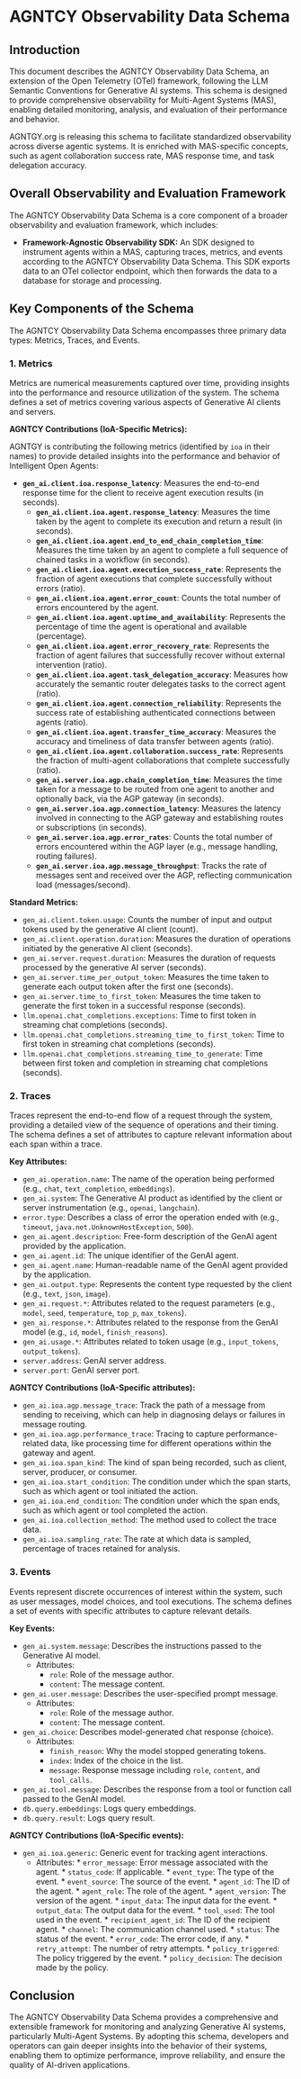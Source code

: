 # AGNTCY Observability Data Schema

## Introduction

This document describes the AGNTCY Observability Data Schema, an extension of the Open Telemetry (OTel) framework, following the LLM Semantic Conventions for Generative AI systems.  This schema is designed to provide comprehensive observability for Multi-Agent Systems (MAS), enabling detailed monitoring, analysis, and evaluation of their performance and behavior.

AGNTGY.org is releasing this schema to facilitate standardized observability across diverse agentic systems. It is enriched with MAS-specific concepts, such as agent collaboration success rate, MAS response time, and task delegation accuracy.

## Overall Observability and Evaluation Framework

The AGNTCY Observability Data Schema is a core component of a broader observability and evaluation framework, which includes:

*   **Framework-Agnostic Observability SDK:** An SDK designed to instrument agents within a MAS, capturing traces, metrics, and events according to the AGNTCY Observability Data Schema. This SDK exports data to an OTel collector endpoint, which then forwards the data to a database for storage and processing.

## Key Components of the Schema

The AGNTCY Observability Data Schema encompasses three primary data types: Metrics, Traces, and Events.

### 1. Metrics

Metrics are numerical measurements captured over time, providing insights into the performance and resource utilization of the system. The schema defines a set of metrics covering various aspects of Generative AI clients and servers.

**AGNTCY Contributions (IoA-Specific Metrics):**

AGNTGY is contributing the following metrics (identified by `ioa` in their names) to provide detailed insights into the performance and behavior of Intelligent Open Agents:

*   **`gen_ai.client.ioa.response_latency`**: Measures the end-to-end response time for the client to receive agent execution results (in seconds).
    *   **`gen_ai.client.ioa.agent.response_latency`**: Measures the time taken by the agent to complete its execution and return a result (in seconds).
    *   **`gen_ai.client.ioa.agent.end_to_end_chain_completion_time`**: Measures the time taken by an agent to complete a full sequence of chained tasks in a workflow (in seconds).
     *   **`gen_ai.client.ioa.agent.execution_success_rate`**: Represents the fraction of agent executions that complete successfully without errors (ratio).
     *   **`gen_ai.client.ioa.agent.error_count`**: Counts the total number of errors encountered by the agent.
     *   **`gen_ai.client.ioa.agent.uptime_and_availability`**: Represents the percentage of time the agent is operational and available (percentage).
     *   **`gen_ai.client.ioa.agent.error_recovery_rate`**: Represents the fraction of agent failures that successfully recover without external intervention (ratio).
     *   **`gen_ai.client.ioa.agent.task_delegation_accuracy`**: Measures how accurately the semantic router delegates tasks to the correct agent (ratio).
     *   **`gen_ai.client.ioa.agent.connection_reliability`**: Represents the success rate of establishing authenticated connections between agents (ratio).
     *   **`gen_ai.client.ioa.agent.transfer_time_accuracy`**: Measures the accuracy and timeliness of data transfer between agents (ratio).
     *   **`gen_ai.client.ioa.agent.collaboration.success_rate`**: Represents the fraction of multi-agent collaborations that complete successfully (ratio).
     *   **`gen_ai.server.ioa.agp.chain_completion_time`**: Measures the time taken for a message to be routed from one agent to another and optionally back, via the AGP gateway (in seconds).
     *   **`gen_ai.server.ioa.agp.connection_latency`**: Measures the latency involved in connecting to the AGP gateway and establishing routes or subscriptions (in seconds).
     *   **`gen_ai.server.ioa.agp.error_rates`**: Counts the total number of errors encountered within the AGP layer (e.g., message handling, routing failures).
     *   **`gen_ai.server.ioa.agp.message_throughput`**: Tracks the rate of messages sent and received over the AGP, reflecting communication load (messages/second).
     
**Standard Metrics:**

*   `gen_ai.client.token.usage`: Counts the number of input and output tokens used by the generative AI client (count).
*   `gen_ai.client.operation.duration`: Measures the duration of operations initiated by the generative AI client (seconds).
*   `gen_ai.server.request.duration`: Measures the duration of requests processed by the generative AI server (seconds).
*   `gen_ai.server.time_per_output_token`: Measures the time taken to generate each output token after the first one (seconds).
*   `gen_ai.server.time_to_first_token`: Measures the time taken to generate the first token in a successful response (seconds).
*   `llm.openai.chat_completions.exceptions`: Time to first token in streaming chat completions (seconds).
*   `llm.openai.chat_completions.streaming_time_to_first_token`: Time to first token in streaming chat completions (seconds).
*   `llm.openai.chat_completions.streaming_time_to_generate`: Time between first token and completion in streaming chat completions (seconds).

### 2. Traces

Traces represent the end-to-end flow of a request through the system, providing a detailed view of the sequence of operations and their timing.  The schema defines a set of attributes to capture relevant information about each span within a trace.

**Key Attributes:**

*   `gen_ai.operation.name`: The name of the operation being performed (e.g., `chat`, `text_completion`, `embeddings`).
*   `gen_ai.system`: The Generative AI product as identified by the client or server instrumentation (e.g., `openai`, `langchain`).
*   `error.type`: Describes a class of error the operation ended with (e.g., `timeout`, `java.net.UnknownHostException`, `500`).
*   `gen_ai.agent.description`: Free-form description of the GenAI agent provided by the application.
*   `gen_ai.agent.id`: The unique identifier of the GenAI agent.
*   `gen_ai.agent.name`: Human-readable name of the GenAI agent provided by the application.
*   `gen_ai.output.type`: Represents the content type requested by the client (e.g., `text`, `json`, `image`).
*   `gen_ai.request.*`: Attributes related to the request parameters (e.g., `model`, `seed`, `temperature`, `top_p`, `max_tokens`).
*   `gen_ai.response.*`: Attributes related to the response from the GenAI model (e.g., `id`, `model`, `finish_reasons`).
*   `gen_ai.usage.*`: Attributes related to token usage (e.g., `input_tokens`, `output_tokens`).
*   `server.address`: GenAI server address.
*   `server.port`: GenAI server port.

**AGNTCY Contributions (IoA-Specific attributes):**

*   `gen_ai.ioa.agp.message_trace`: Track the path of a message from sending to receiving, which can help in diagnosing delays or failures in message routing.
*   `gen_ai.ioa.agp.performance_trace`: Tracing to capture performance-related data, like processing time for different operations within the gateway and agent.
*   `gen_ai.ioa.span_kind`: The kind of span being recorded, such as client, server, producer, or consumer.
*   `gen_ai.ioa.start_condition`: The condition under which the span starts, such as which agent or tool initiated the action.
*   `gen_ai.ioa.end_condition`: The condition under which the span ends, such as which agent or tool completed the action.
*   `gen_ai.ioa.collection_method`: The method used to collect the trace data.
*   `gen_ai.ioa.sampling_rate`: The rate at which data is sampled, percentage of traces retained for analysis.

### 3. Events

Events represent discrete occurrences of interest within the system, such as user messages, model choices, and tool executions. The schema defines a set of events with specific attributes to capture relevant details.

**Key Events:**

*   `gen_ai.system.message`: Describes the instructions passed to the Generative AI model.
    *   Attributes:
        *   `role`: Role of the message author.
        *   `content`: The message content.
*   `gen_ai.user.message`: Describes the user-specified prompt message.
    *   Attributes:
        *   `role`: Role of the message author.
        *   `content`: The message content.
*   `gen_ai.choice`: Describes model-generated chat response (choice).
    *   Attributes:
        *   `finish_reason`: Why the model stopped generating tokens.
        *   `index`: Index of the choice in the list.
        *   `message`: Response message including `role`, `content`, and `tool_calls`.
*   `gen_ai.tool.message`: Describes the response from a tool or function call passed to the GenAI model.
*   `db.query.embeddings`: Logs query embeddings.
*   `db.query.result`: Logs query result.

**AGNTCY Contributions (IoA-Specific events):**

*   `gen_ai.ioa.generic`: Generic event for tracking agent interactions.
     *   Attributes:
        *   `error_message`: Error message associated with the agent.
        *   `status_code`: If applicable.
        *   `event_type`: The type of the event.
        *   `event_source`: The source of the event.
        *   `agent_id`: The ID of the agent.
        *   `agent_role`: The role of the agent.
        *   `agent_version`: The version of the agent.
        *   `input_data`: The input data for the event.
        *   `output_data`: The output data for the event.
        *   `tool_used`: The tool used in the event.
        *   `recipient_agent_id`: The ID of the recipient agent.
        *   `channel`: The communication channel used.
        *   `status`: The status of the event.
        *   `error_code`: The error code, if any.
        *   `retry_attempt`: The number of retry attempts.
        *   `policy_triggered`: The policy triggered by the event.
        *   `policy_decision`: The decision made by the policy.

## Conclusion

The AGNTCY Observability Data Schema provides a comprehensive and extensible framework for monitoring and analyzing Generative AI systems, particularly Multi-Agent Systems. By adopting this schema, developers and operators can gain deeper insights into the behavior of their systems, enabling them to optimize performance, improve reliability, and ensure the quality of AI-driven applications.
